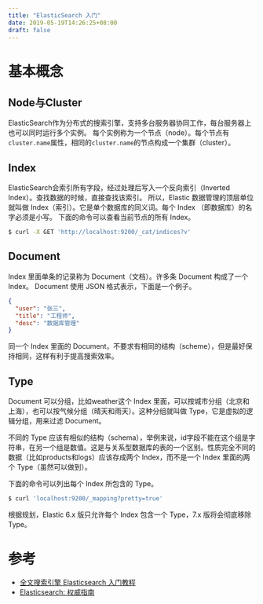 ```yaml
---
title: "ElasticSearch 入门"
date: 2019-05-19T14:26:25+08:00
draft: false
---
```


# 基本概念

## Node与Cluster
ElasticSearch作为分布式的搜索引擎，支持多台服务器协同工作，每台服务器上也可以同时运行多个实例。
每个实例称为一个节点（node）。每个节点有`cluster.name`属性，相同的`cluster.name`的节点构成一个集群（cluster）。

## Index
ElasticSearch会索引所有字段，经过处理后写入一个反向索引（Inverted Index）。查找数据的时候，直接查找该索引。
所以，Elastic 数据管理的顶层单位就叫做 Index（索引）。它是单个数据库的同义词。每个 Index （即数据库）的名字必须是小写。
下面的命令可以查看当前节点的所有 Index。
```bash
$ curl -X GET 'http://localhost:9200/_cat/indices?v'
```

## Document
Index 里面单条的记录称为 Document（文档）。许多条 Document 构成了一个 Index。
Document 使用 JSON 格式表示，下面是一个例子。
```json
{
  "user": "张三",
  "title": "工程师",
  "desc": "数据库管理"
}
```
同一个 Index 里面的 Document，不要求有相同的结构（scheme），但是最好保持相同，这样有利于提高搜索效率。

## Type
Document 可以分组，比如weather这个 Index 里面，可以按城市分组（北京和上海），也可以按气候分组（晴天和雨天）。这种分组就叫做 Type，它是虚拟的逻辑分组，用来过滤 Document。

不同的 Type 应该有相似的结构（schema），举例来说，id字段不能在这个组是字符串，在另一个组是数值。这是与关系型数据库的表的一个区别。性质完全不同的数据（比如products和logs）应该存成两个 Index，而不是一个 Index 里面的两个 Type（虽然可以做到）。

下面的命令可以列出每个 Index 所包含的 Type。
```bash
$ curl 'localhost:9200/_mapping?pretty=true'
```
根据规划，Elastic 6.x 版只允许每个 Index 包含一个 Type，7.x 版将会彻底移除 Type。

# 参考
- [全文搜索引擎 Elasticsearch 入门教程](http://www.ruanyifeng.com/blog/2017/08/elasticsearch.html)
- [Elasticsearch: 权威指南](https://elasticsearch.cn/book/elasticsearch_definitive_guide_2.x/index.html)